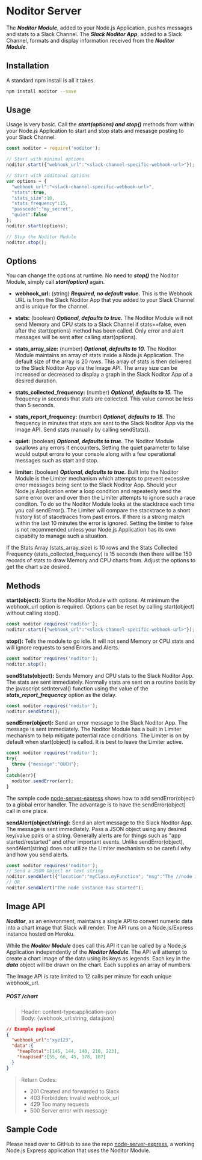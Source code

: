 # Noditor Server

The ***Noditor Module***, added to your Node.js Application, pushes messages and stats to a Slack Channel. The ***Slack Noditor App***, added to a Slack Channel, formats and display information received from the ***Noditor Module***.

## Installation

A standard npm install is all it takes.

```bash
npm install noditor --save
```

## Usage

Usage is very basic. Call the ***start(options) and stop()***  methods  from within your Node.js Application to start and stop stats and mesasge posting to your Slack Channel.

```javascript
const noditor = require('noditor');

// Start with minimal options
noditor.start({"webhook_url":"<slack-channel-specific-webhook-url>"});

// Start with additonal options
var options = {
  "webhook_url":"<slack-channel-specific-webhook-url>",
  "stats":true,
  "stats_size":10,
  "stats_frequency":15,
  "passcode":"my_secret",
  "quiet":false
};
noditor.start(options);

// Stop the Noditor Module
noditor.stop();
```

## Options

You can change the options at runtime. No need to ***stop()*** the Noditor Module, simply call ***start(option)*** again.

* **webhook_url:** (string) ***Required, no default value.*** This is the Webhook URL is from the Slack Noditor App that you added to your Slack Channel and is unique for the channel.

* **stats:** (boolean) ***Optional, defaults to true.*** The Noditor Module will not send Memory and CPU stats to a Slack Channel if stats==false, even after the start(options) method has been called. Only error and alert messages will be sent after calling start(options).

* **stats_array_size:** (number) ***Optional, defaults to 10.*** The Noditor Module maintains an array of stats inside a Node.js Application. The default size of the array is 20 rows. This array of stats is then delivered to the Slack Noditor App via the Image API. The array size can be increased or decreased to display a graph in the Slack Noditor App of a desired duration.

* **stats_collected_frequency:** (number) ***Optional, defaults to 15.*** The frequency in seconds that stats are collected. This value cannot be less than 5 seconds.

* **stats_report_frequency:** (number) ***Optional, defaults to 15.*** The frequency in minutes that stats are sent to the Slack Noditor App via the Image API. Send stats manually by calling sendStats().

* **quiet:** (boolean) ***Optional, defaults to true.*** The Noditor Module swallows any errors it encounters. Setting the quiet parameter to false would output errors to your console along with a few operational messages such as start and stop.

* **limiter:** (boolean) ***Optional, defaults to true.*** Built into the Noditor Module is the Limiter mechanism which attempts to prevent excessive error messages being sent to the Slack Noditor App. Should your Node.js Application enter a loop condition and repeatedly send the same error over and over then the Limiter attempts to ignore such a race conditon. To do so the Noditor Module looks at the stacktrace each time you call sendError(). The Limiter will compare the stacktrace to a short history list of stacetraces from past errors. If there is a strong match within the last 10 minutes the error is ignored. Setting the limiter to false is not recommended unless your Node.js Application has its own capabilty to manage such a situation.

If the Stats Array (stats_array_size) is 10 rows and the Stats Collected Frequency (stats_collected_frequency) is 15 seconds then there will be 150 records of stats to draw Memory and CPU charts from. Adjust the options to get the chart size desired.

## Methods

**start(object):** Starts the Noditor Module with options. At minimum the webhook_url option is required. Options can be reset by calling start(object) without calling stop().

```javascript
const noditor requires('noditor');
noditor.start({"webhook_url":"<slack-channel-specific-webhook-url>"});
```

**stop():** Tells the module to go idle. It will not send Memory or CPU stats and will ignore requests to send Errors and Alerts.

```javascript
const noditor requires('noditor');
noditor.stop();
```

**sendStats(object):** Sends Memory and CPU stats to the Slack Noditor App. The stats are sent immediately. Normally stats are sent on a routine basis by the javascript setInterval() function using the value of the ***stats_report_frequency*** option as the delay.

```javascript
const noditor requires('noditor');
noditor.sendStats();
```

**sendError(object):** Send an error message to the Slack Noditor App. The message is sent immediately. The Noditor Module has a built in Limiter mechanism to help mitigate potential race conditions. The Limiter is on by default when start(object) is called. It is best to leave the Limiter active.

```javascript
const noditor requires('noditor');
try{
  throw {"message":"OUCH"};
}
catch(err){
  noditor.sendError(err);
}
```

The sample code [node-server-express](https://github.com/WyomingSoftware/noditor-server-express/blob/master/server.js) shows how to add sendError(object) to a global error handler. The advantage is to have the sendError(object) call in one place.

**sendAlert(object/string):** Send an alert message to the Slack Noditor App. The message is sent immediately. Pass a JSON object using any desired key/value pairs or a string. Generally alerts are for things such as "app started/restarted" and other important events. Unlike sendError(object), sendAlert(string) does not utilize the Limiter mechanism so be careful why and how you send alerts.

```javascript
const noditor requires('noditor');
// Send a JSON Object or text string
noditor.sendAlert({"location":"myClass.myFunction"; "msg":"The //node instance has started"});
// OR
noditor.sendAlert("The node instance has started");
```

## Image API

***Noditor***, as an enivronment, maintains a single API to convert numeric data into a chart image that Slack will render. The API runs on a Node.js/Express instance hosted on Heroku.

While the ***Noditor Module*** does call this API it can be called by a Node.js Application independently of the ***Noditor Module***. The API will attempt to create a chart image of the data using its keys as legends. Each key in the ***data*** object will be drawn on the chart. Each supplies an array of numbers.

The Image API is rate limited to 12 calls per minute for each  unique webhook_url.

##### POST /chart

>Header: content-type:application-json  
>Body: {webhook_url:string, data:json}
```json
// Example payload
{
  "webhook_url":"xyz123",
  "data":{
    "heapTotal":[145, 144, 140, 210, 223],
    "heapUsed":[55, 66, 45, 178, 187]
  }
}
```

> Return Codes:
> - 201 Created and forwarded to Slack
> - 403 Forbidden: invalid webhook_url
> - 429 Too many requests
> - 500 Server error with message



## Sample Code

Please head over to GitHub to see the repo [node-server-express](https://github.com/WyomingSoftware/noditor-server-express), a working Node.js Express application that uses the Noditor Module.
